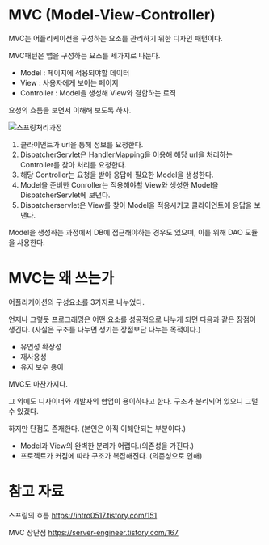 # MVC (Model-View-Controller)

MVC는 어플리케이션을 구성하는 요소를 관리하기 위한 디자인 패턴이다.

MVC패턴은 앱을 구성하는 요소를 세가지로 나눈다.

- Model : 페이지에 적용되야할 데이터
- View : 사용자에게 보이는 페이지
- Controller : Model을 생성해 View와 결합하는 로직

요청의 흐름을 보면서 이해해 보도록 하자.

![스프링처리과정](https://t1.daumcdn.net/cfile/tistory/996CA6455B90B6CC4E)

1. 클라이언트가 url을 통해 정보를 요청한다.
1. DispatcherServlet은 HandlerMapping을 이용해 해당 url을 처리하는 Controller를 찾아 처리를 요청한다.
1. 해당 Controller는 요청을 받아 응답에 필요한 Model을 생성한다.
1. Model을 준비한 Conroller는 적용해야할 View와 생성한 Model을 DispatcherServlet에 보낸다.
1. Dispatcherservlet은 View를 찾아 Model을 적용시키고 클라이언트에 응답을 보낸다.

Model을 생성하는 과정에서 DB에 접근해야하는 경우도 있으며, 이를 위해 DAO 모듈을 사용한다.

# MVC는 왜 쓰는가
어플리케이션의 구성요소를 3가지로 나누었다.

언제나 그렇듯 프로그래밍은 어떤 요소를 성공적으로 나누게 되면 다음과 같은 장점이 생긴다. (사실은 구조를 나누면 생기는 장점보단 나누는 목적이다.)

- 유연성 확장성
- 재사용성
- 유지 보수 용이

MVC도 마찬가지다.

그 외에도 디자이너와 개발자의 협업이 용이하다고 한다. 구조가 분리되어 있으니 그럴 수 있겠다.

하지만 단점도 존재한다. (본인은 아직 이해안되는 부분이다.)

- Model과 View의 완벽한 분리가 어렵다.(의존성을 가진다.)
- 프로젝트가 커짐에 따라 구조가 복잡해진다. (의존성으로 인해)

# 참고 자료
스프링의 흐름
https://intro0517.tistory.com/151

MVC 장단점
https://server-engineer.tistory.com/167